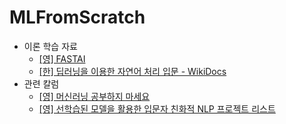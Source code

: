 # MLFromScratch
- 이론 학습 자료
  - [[영] FASTAI](https://course.fast.ai/)
  - [[한] 딥러닝을 이용한 자연어 처리 입문 - WikiDocs](https://wikidocs.net/book/2155)
- 관련 칼럼
  - [[영] 머신러닝 공부하지 마세요](https://medium.com/@calebkaiser/dont-learn-machine-learning-8af3cf946214)
  - [[영] 선학습된 모델을 활용한 입문자 친화적 NLP 프로젝트 리스트](https://medium.com/@calebkaiser/a-list-of-beginner-friendly-nlp-projects-using-pre-trained-models-dc4768b4bec0)

